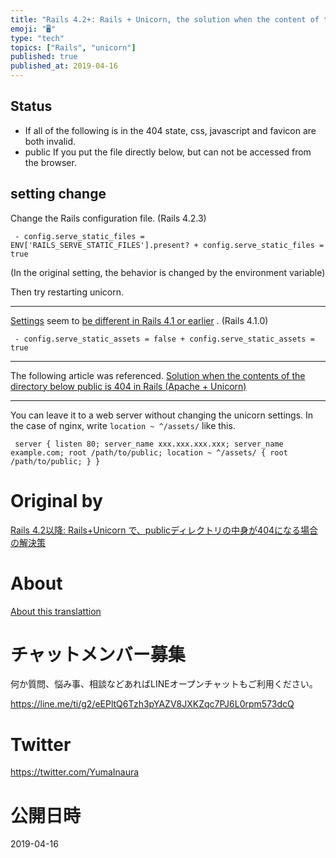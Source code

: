 ```yaml
---
title: "Rails 4.2+: Rails + Unicorn, the solution when the content of the publ"
emoji: "🖥"
type: "tech"
topics: ["Rails", "unicorn"]
published: true
published_at: 2019-04-16
---
```


## Status 

- If all of the following is in the 404 state, css, javascript and favicon are both invalid. 
- public If you put the file directly below, but can not be accessed from the browser. 

## setting change 

Change the Rails configuration file. (Rails 4.2.3)

     - config.serve_static_files = ENV['RAILS_SERVE_STATIC_FILES'].present? + config.serve_static_files = true 

(In the original setting, the behavior is changed by the environment variable)

Then try restarting unicorn.

* * *

[Settings](http://qiita.com/ShotaKameyama/items/85d71cb1429d119c6f0b) seem to [be different in Rails 4.1 or earlier](http://qiita.com/ShotaKameyama/items/85d71cb1429d119c6f0b) . (Rails 4.1.0)

     - config.serve_static_assets = false + config.serve_static_assets = true 

* * *

The following article was referenced. [Solution when the contents of the directory below public is 404 in Rails (Apache + Unicorn)](http://qiita.com/y_minowa/items/5954907bb30c2ecb43f5)

* * *

You can leave it to a web server without changing the unicorn settings. In the case of nginx, write `location ~ ^/assets/` like this.

     server { listen 80; server_name xxx.xxx.xxx.xxx; server_name example.com; root /path/to/public; location ~ ^/assets/ { root /path/to/public; } } 



# Original by
[Rails 4.2以降: Rails+Unicorn で、publicディレクトリの中身が404になる場合の解決策 ](https://qiita.com/Yinaura/items/d7dc3daefb5825aba474)

# About

[About this translattion](https://qiita.com/YumaInaura/items/7f6fd1e9310a6816469a)








<!-- Update From Qiita API -->

# チャットメンバー募集


何か質問、悩み事、相談などあればLINEオープンチャットもご利用ください。

https://line.me/ti/g2/eEPltQ6Tzh3pYAZV8JXKZqc7PJ6L0rpm573dcQ





# Twitter


https://twitter.com/YumaInaura


<!-- Update From Qiita API -->



# 公開日時

2019-04-16
